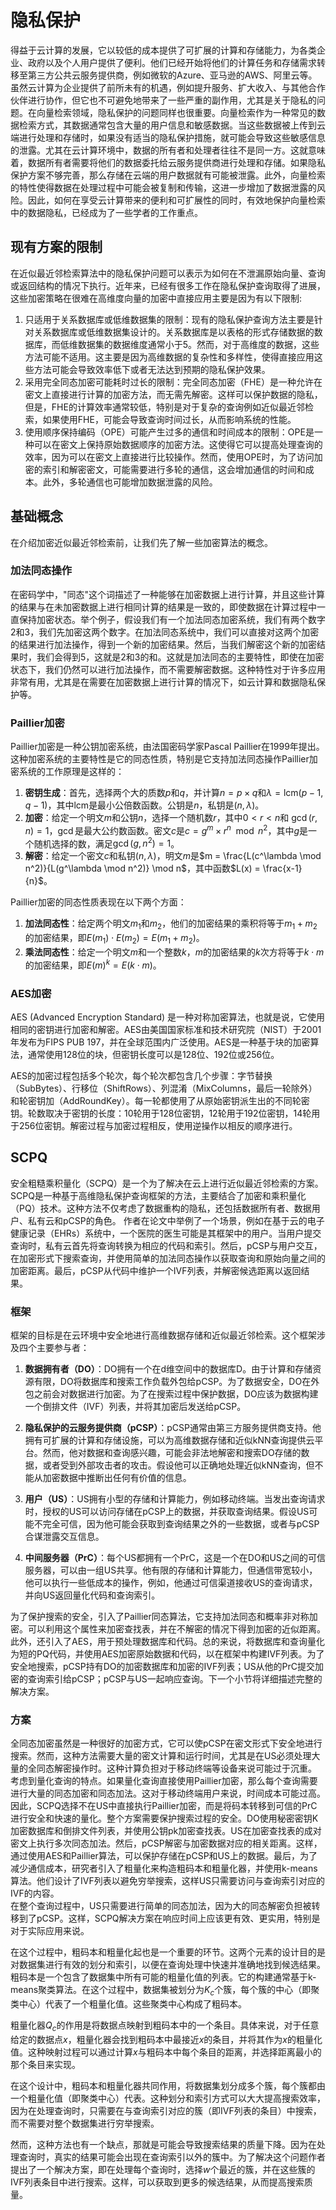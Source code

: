 # 隐私保护
得益于云计算的发展，它以较低的成本提供了可扩展的计算和存储能力，为各类企业、政府以及个人用户提供了便利。他们已经开始将他们的计算任务和存储需求转移至第三方公共云服务提供商，例如微软的Azure、亚马逊的AWS、阿里云等。虽然云计算为企业提供了前所未有的机遇，例如提升服务、扩大收入、与其他合作伙伴进行协作，但它也不可避免地带来了一些严重的副作用，尤其是关于隐私的问题。在向量检索领域，隐私保护的问题同样也很重要。向量检索作为一种常见的数据检索方式，其数据通常包含大量的用户信息和敏感数据。当这些数据被上传到云端进行处理和存储时，如果没有适当的隐私保护措施，就可能会导致这些敏感信息的泄露。尤其在云计算环境中，数据的所有者和处理者往往不是同一方。这就意味着，数据所有者需要将他们的数据委托给云服务提供商进行处理和存储。如果隐私保护方案不够完善，那么存储在云端的用户数据就有可能被泄露。此外，向量检索的特性使得数据在处理过程中可能会被复制和传输，这进一步增加了数据泄露的风险。因此，如何在享受云计算带来的便利和可扩展性的同时，有效地保护向量检索中的数据隐私，已经成为了一些学者的工作重点。

## 现有方案的限制
在近似最近邻检索算法中的隐私保护问题可以表示为如何在不泄漏原始向量、查询或返回结构的情况下执行。近年来，已经有很多工作在隐私保护查询取得了进展，这些加密策略在很难在高维度向量的加密中直接应用主要是因为有以下限制:  
1. 只适用于关系数据库或低维数据集的限制：现有的隐私保护查询方法主要是针对关系数据库或低维数据集设计的。关系数据库是以表格的形式存储数据的数据库，而低维数据集的数据维度通常小于5。然而，对于高维度的数据，这些方法可能不适用。这主要是因为高维数据的复杂性和多样性，使得直接应用这些方法可能会导致效率低下或者无法达到预期的隐私保护效果。
2. 采用完全同态加密可能耗时过长的限制：完全同态加密（FHE）是一种允许在密文上直接进行计算的加密方法，而无需先解密。这样可以保护数据的隐私，但是，FHE的计算效率通常较低，特别是对于复杂的查询例如近似最近邻检索，如果使用FHE，可能会导致查询时间过长，从而影响系统的性能。
3. 使用顺序保持编码（OPE）可能产生过多的通信和时间成本的限制：OPE是一种可以在密文上保持原始数据顺序的加密方法。这使得它可以提高处理查询的效率，因为可以在密文上直接进行比较操作。然而，使用OPE时，为了访问加密的索引和解密密文，可能需要进行多轮的通信，这会增加通信的时间和成本。此外，多轮通信也可能增加数据泄露的风险。

## 基础概念
在介绍加密近似最近邻检索前，让我们先了解一些加密算法的概念。
### 加法同态操作
在密码学中，"同态"这个词描述了一种能够在加密数据上进行计算，并且这些计算的结果与在未加密数据上进行相同计算的结果是一致的，即使数据在计算过程中一直保持加密状态。举个例子，假设我们有一个加法同态加密系统，我们有两个数字2和3，我们先加密这两个数字。在加法同态系统中，我们可以直接对这两个加密的结果进行加法操作，得到一个新的加密结果。然后，当我们解密这个新的加密结果时，我们会得到5，这就是2和3的和。这就是加法同态的主要特性，即使在加密状态下，我们仍然可以进行加法操作，而不需要解密数据。这种特性对于许多应用非常有用，尤其是在需要在加密数据上进行计算的情况下，如云计算和数据隐私保护等。

### Paillier加密
Paillier加密是一种公钥加密系统，由法国密码学家Pascal Paillier在1999年提出。这种加密系统的主要特性是它的同态性质，特别是它支持加法同态操作Paillier加密系统的工作原理是这样的：
1. **密钥生成**：首先，选择两个大的质数$p$和$q$，并计算$n = p \times q$和$\lambda = \text{lcm}(p-1, q-1)$，其中$\text{lcm}$是最小公倍数函数。公钥是$n$，私钥是$(n, \lambda)$。
2. **加密**：给定一个明文$m$和公钥$n$，选择一个随机数$r$，其中$0 < r < n$和 $\gcd(r, n) = 1$，$\gcd$是最大公约数函数。密文$c$是$c = g^m \times r^n \mod n^2$，其中$g$是一个随机选择的数，满足$\gcd(g, n^2) = 1$。
3. **解密**：给定一个密文$c$和私钥$(n, \lambda)$，明文$m$是$m = \frac{L(c^\lambda \mod n^2)}{L(g^\lambda \mod n^2)} \mod n$，其中函数$L(x) = \frac{x-1}{n}$。

Paillier加密的同态性质表现在以下两个方面：

1. **加法同态性**：给定两个明文$m_1$和$m_2$，他们的加密结果的乘积将等于$m_1 + m_2$的加密结果，即$E(m_1) \cdot E(m_2) = E(m_1 + m_2)$。
2. **乘法同态性**：给定一个明文$m$和一个整数$k$，$m$的加密结果的$k$次方将等于$k \cdot m$的加密结果，即$E(m)^k = E(k \cdot m)$。

### AES加密

AES (Advanced Encryption Standard) 是一种对称加密算法，也就是说，它使用相同的密钥进行加密和解密。AES由美国国家标准和技术研究院（NIST）于2001年发布为FIPS PUB 197，并在全球范围内广泛使用。AES是一种基于块的加密算法，通常使用128位的块，但密钥长度可以是128位、192位或256位。

AES的加密过程包括多个轮次，每个轮次都包含几个步骤：字节替换（SubBytes）、行移位（ShiftRows）、列混淆（MixColumns，最后一轮除外）和轮密钥加（AddRoundKey）。每一轮都使用了从原始密钥派生出的不同轮密钥。轮数取决于密钥的长度：10轮用于128位密钥，12轮用于192位密钥，14轮用于256位密钥。解密过程与加密过程相反，使用逆操作以相反的顺序进行。


## SCPQ
安全粗糙乘积量化（SCPQ）是一个为了解决在云上进行近似最近邻检索的方案。SCPQ是一种基于高维隐私保护查询框架的方法，主要结合了加密和乘积量化（PQ）技术。这种方法不仅考虑了数据重构的隐私，还包括数据所有者、数据用户、私有云和pCSP的角色。
作者在论文中举例了一个场景，例如在基于云的电子健康记录（EHRs）系统中，一个医院的医生可能是其框架中的用户。当用户提交查询时，私有云首先将查询转换为相应的代码和索引。然后，pCSP与用户交互，在加密形式下搜索查询，并使用简单的加法同态操作以获取查询和原始向量之间的加密距离。最后，pCSP从代码中维护一个IVF列表，并解密候选距离以返回结果。

### 框架
框架的目标是在云环境中安全地进行高维数据存储和近似最近邻检索。这个框架涉及四个主要参与者：

1. **数据拥有者（DO）**：DO拥有一个在d维空间中的数据库D。由于计算和存储资源有限，DO将数据库和搜索工作负载外包给pCSP。为了数据安全，DO在外包之前会对数据进行加密。为了在搜索过程中保护数据，DO应该为数据构建一个倒排文件（IVF）列表，并将其加密后发送给pCSP。

2. **隐私保护的云服务提供商（pCSP）**：pCSP通常由第三方服务提供商支持。他拥有可扩展的计算和存储设施，可以为高维数据存储和近似kNN查询提供云平台。然而，他对数据和查询感兴趣，可能会非法地解密和搜索DO存储的数据，或者受到外部攻击者的攻击。假设他可以正确地处理近似kNN查询，但不能从加密数据中推断出任何有价值的信息。

3. **用户（US）**：US拥有小型的存储和计算能力，例如移动终端。当发出查询请求时，授权的US可以访问存储在pCSP上的数据，并获取查询结果。假设US可能不完全可信，因为他可能会获取到查询结果之外的一些数据，或者与pCSP合谋泄露交互信息。

4. **中间服务器（PrC）**：每个US都拥有一个PrC，这是一个在DO和US之间的可信服务器，可以由一组US共享。他有限的存储和计算能力，但通信带宽较小，他可以执行一些低成本的操作，例如，他通过可信渠道接收US的查询请求，并向US返回量化代码和查询索引。

为了保护搜索的安全，引入了Paillier同态算法，它支持加法同态和概率非对称加密。可以利用这个属性来加密查找表，并在不解密的情况下得到加密的近似距离。此外，还引入了AES，用于预处理数据库和代码。总的来说，将数据库和查询量化为短的PQ代码，并使用AES加密原始数据和代码，以在框架中构建IVF列表。为了安全地搜索，pCSP持有DO的加密数据库和加密的IVF列表；US从他的PrC提交加密的查询索引给pCSP；pCSP与US一起响应查询。下一个小节将详细描述完整的解决方案。

### 方案
全同态加密虽然是一种很好的加密方式，它可以使pCSP在密文形式下安全地进行搜索。然而，这种方法需要大量的密文计算和运行时间，尤其是在US必须处理大量的全同态解密操作时。这种计算负担对于移动终端等设备来说可能过于沉重。  
考虑到量化查询的特点。如果量化查询直接使用Paillier加密，那么每个查询需要进行大量的同态加密和同态加法。这对于移动终端用户来说，时间成本可能过高。因此，SCPQ选择不在US中直接执行Paillier加密，而是将码本转移到可信的PrC进行安全和快速的量化。整个方案需要保护搜索过程的安全。DO使用秘密密钥K加密数据库和倒排文件列表，并使用公钥pk加密查找表。US在加密查找表的成对密文上执行多次同态加法。然后，pCSP解密与加密数据对应的相关距离。这样，通过使用AES和Paillier算法，可以保护存储在pCSP和US上的数据。最后，为了减少通信成本，研究者引入了粗量化来构造粗码本和粗量化器，并使用k-means算法。他们设计了IVF列表以避免穷举搜索，这样US只需要访问与查询索引对应的IVF的内容。   
在整个查询过程中，US只需要进行简单的同态加法，因为大的同态解密负担被转移到了pCSP。这样，SCPQ解决方案在响应时间上应该更有效、更实用，特别是对于实际应用来说。

在这个过程中，粗码本和粗量化起也是一个重要的环节。这两个元素的设计目的是对数据集进行有效的划分和索引，以便在查询处理中快速并准确地找到候选结果。粗码本是一个包含了数据集中所有可能的粗量化值的列表。它的构建通常基于k-means聚类算法。在这个过程中，数据集被划分为$K_c$个簇，每个簇的中心（即聚类中心）代表了一个粗量化值。这些聚类中心构成了粗码本。

粗量化器$Q_c$的作用是将数据点映射到粗码本中的一个条目。具体来说，对于任意给定的数据点$x$，粗量化器会找到粗码本中最接近$x$的条目，并将其作为$x$的粗量化值。这种映射过程可以通过计算$x$与粗码本中每个条目的距离，并选择距离最小的那个条目来实现。

在这个设计中，粗码本和粗量化器共同作用，将数据集划分成多个簇，每个簇都由一个粗量化值（即聚类中心）代表。这种划分和索引方式可以大大提高搜索效率，因为在处理查询时，只需要在与查询索引对应的簇（即IVF列表的条目）中搜索，而不需要对整个数据集进行穷举搜索。

然而，这种方法也有一个缺点，那就是可能会导致搜索结果的质量下降。因为在处理查询时，真实的结果可能会出现在查询索引以外的簇中。为了解决这个问题作者提出了一个解决方案，即在处理每个查询时，选择$w$个最近的簇，并在这些簇的IVF列表条目中进行搜索。这样，可以获取到更多的候选结果，从而提高搜索质量。